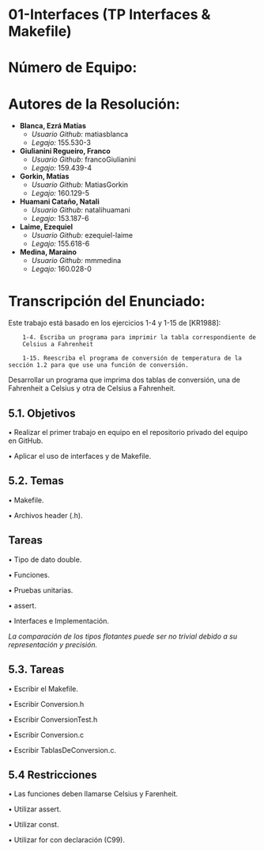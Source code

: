 01-Interfaces (TP Interfaces & Makefile)
=====================
Número de Equipo:
=====================
Autores de la Resolución:
=====================
* **Blanca, Ezrá Matías**
	* *Usuario Github:* matiasblanca
	* *Legajo:* 155.530-3
* **Giulianini Regueiro, Franco**
	* *Usuario Github:* francoGiulianini
	* *Legajo:* 159.439-4
* **Gorkin, Matías**
	* *Usuario Github:* MatiasGorkin
	* *Legajo:* 160.129-5
* **Huamani Cataño, Natali**
	* *Usuario Github:* natalihuamani
	* *Legajo:* 153.187-6
* **Laime, Ezequiel**
	* *Usuario Github:* ezequiel-laime
	* *Legajo:* 155.618-6
* **Medina, Maraino**
	* *Usuario Github:* mmmedina
	* *Legajo:* 160.028-0


Transcripción del Enunciado:
=====================
Este trabajo está basado en los ejercicios 1-4 y 1-15 de [KR1988]:

		1-4. Escriba un programa para imprimir la tabla correspondiente de
		Celsius a Fahrenheit

		1-15. Reescriba el programa de conversión de temperatura de la sección 1.2 para que use una función de conversión.

Desarrollar un programa que imprima dos tablas de conversión, una de
Fahrenheit a Celsius y otra de Celsius a Fahrenheit.

5.1. Objetivos
---------------------
• Realizar el primer trabajo en equipo en el repositorio privado del equipo en GitHub.

• Aplicar el uso de interfaces y de Makefile.

5.2. Temas
---------------------
• Makefile.

• Archivos header (.h).

Tareas
-
• Tipo de dato double.

• Funciones.

• Pruebas unitarias.

• assert.

• Interfaces e Implementación.

*La comparación de los tipos flotantes puede ser no
trivial debido a su representación y precisión.*

5.3. Tareas
---------------------
• Escribir el Makefile.

• Escribir Conversion.h

• Escribir ConversionTest.h

• Escribir Conversion.c

• Escribir TablasDeConversion.c.

5.4 Restricciones
---------------------
• Las funciones deben llamarse Celsius y Farenheit.

• Utilizar assert.

• Utilizar const.

• Utilizar for con declaración (C99).
